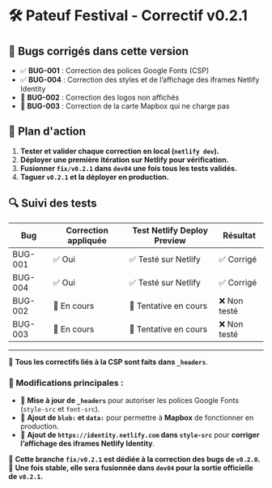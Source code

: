 # 🛠️ Pateuf Festival - Correctif v0.2.1

## 📌 Bugs corrigés dans cette version

- ✅ **BUG-001** : Correction des polices Google Fonts (CSP)
- ✅ **BUG-004** : Correction des styles et de l’affichage des iframes Netlify Identity
- 🔄 **BUG-002** : Correction des logos non affichés
- 🔄 **BUG-003** : Correction de la carte Mapbox qui ne charge pas

## 🚀 Plan d'action

1. **Tester et valider chaque correction en local (`netlify dev`).**
2. **Déployer une première itération sur Netlify pour vérification.**
3. **Fusionner `fix/v0.2.1` dans `dev04` une fois tous les tests validés.**
4. **Taguer `v0.2.1` et la déployer en production.**

## 🔍 Suivi des tests

| Bug     | Correction appliquée | Test Netlify Deploy Preview | Résultat     |
| ------- | -------------------- | --------------------------- | ------------ |
| BUG-001 | ✅ Oui               | ✅ Testé sur Netlify        | ✅ Corrigé   |
| BUG-004 | ✅ Oui               | ✅ Testé sur Netlify        | ✅ Corrigé   |
| BUG-002 | 🔄 En cours          | 🔄 Tentative en cours       | ❌ Non testé |
| BUG-003 | 🔄 En cours          | 🔄 Tentative en cours       | ❌ Non testé |

---

📌 **Tous les correctifs liés à la CSP sont faits dans `_headers`**.

### **📌 Modifications principales :**

- 🔄 **Mise à jour de `_headers`** pour autoriser les polices Google Fonts (`style-src` et `font-src`).
- 🔄 **Ajout de `blob:` et `data:`** pour permettre à **Mapbox** de fonctionner en production.
- 🔄 **Ajout de `https://identity.netlify.com` dans `style-src`** pour **corriger l’affichage des iframes Netlify Identity**.

📌 **Cette branche `fix/v0.2.1` est dédiée à la correction des bugs de `v0.2.0`.**  
📌 **Une fois stable, elle sera fusionnée dans `dev04` pour la sortie officielle de `v0.2.1`.**
